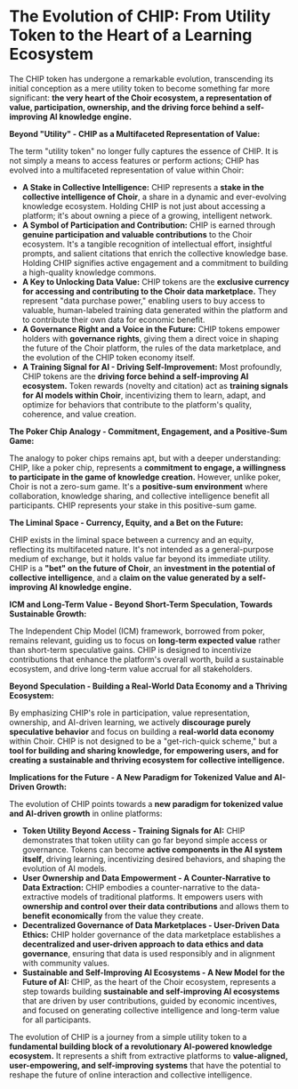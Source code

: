 # The Evolution of CHIP: From Utility Token to the Heart of a Learning Ecosystem

The CHIP token has undergone a remarkable evolution, transcending its initial conception as a mere utility token to become something far more significant: **the very heart of the Choir ecosystem, a representation of value, participation, ownership, and the driving force behind a self-improving AI knowledge engine.**

**Beyond "Utility" - CHIP as a Multifaceted Representation of Value:**

The term "utility token" no longer fully captures the essence of CHIP.  It is not simply a means to access features or perform actions; CHIP has evolved into a multifaceted representation of value within Choir:

*   **A Stake in Collective Intelligence:** CHIP represents a **stake in the collective intelligence of Choir**, a share in a dynamic and ever-evolving knowledge ecosystem.  Holding CHIP is not just about accessing a platform; it's about owning a piece of a growing, intelligent network.
*   **A Symbol of Participation and Contribution:** CHIP is earned through **genuine participation and valuable contributions** to the Choir ecosystem.  It's a tangible recognition of intellectual effort, insightful prompts, and salient citations that enrich the collective knowledge base.  Holding CHIP signifies active engagement and a commitment to building a high-quality knowledge commons.
*   **A Key to Unlocking Data Value:** CHIP tokens are the **exclusive currency for accessing and contributing to the Choir data marketplace.**  They represent "data purchase power," enabling users to buy access to valuable, human-labeled training data generated within the platform and to contribute their own data for economic benefit.
*   **A Governance Right and a Voice in the Future:** CHIP tokens empower holders with **governance rights**, giving them a direct voice in shaping the future of the Choir platform, the rules of the data marketplace, and the evolution of the CHIP token economy itself.
*   **A Training Signal for AI - Driving Self-Improvement:**  Most profoundly, CHIP tokens are the **driving force behind a self-improving AI ecosystem.**  Token rewards (novelty and citation) act as **training signals for AI models within Choir**, incentivizing them to learn, adapt, and optimize for behaviors that contribute to the platform's quality, coherence, and value creation.

**The Poker Chip Analogy - Commitment, Engagement, and a Positive-Sum Game:**

The analogy to poker chips remains apt, but with a deeper understanding: CHIP, like a poker chip, represents a **commitment to engage, a willingness to participate in the game of knowledge creation.**  However, unlike poker, Choir is not a zero-sum game. It's a **positive-sum environment** where collaboration, knowledge sharing, and collective intelligence benefit all participants.  CHIP represents your stake in this positive-sum game.

**The Liminal Space - Currency, Equity, and a Bet on the Future:**

CHIP exists in the liminal space between a currency and an equity, reflecting its multifaceted nature.  It's not intended as a general-purpose medium of exchange, but it holds value far beyond its immediate utility.  CHIP is a **"bet" on the future of Choir**, an **investment in the potential of collective intelligence**, and a **claim on the value generated by a self-improving AI knowledge engine.**

**ICM and Long-Term Value - Beyond Short-Term Speculation, Towards Sustainable Growth:**

The Independent Chip Model (ICM) framework, borrowed from poker, remains relevant, guiding us to focus on **long-term expected value** rather than short-term speculative gains.  CHIP is designed to incentivize contributions that enhance the platform's overall worth, build a sustainable ecosystem, and drive long-term value accrual for all stakeholders.

**Beyond Speculation - Building a Real-World Data Economy and a Thriving Ecosystem:**

By emphasizing CHIP's role in participation, value representation, ownership, and AI-driven learning, we actively **discourage purely speculative behavior** and focus on building a **real-world data economy** within Choir.  CHIP is not designed to be a "get-rich-quick scheme," but a **tool for building and sharing knowledge, for empowering users, and for creating a sustainable and thriving ecosystem for collective intelligence.**

**Implications for the Future - A New Paradigm for Tokenized Value and AI-Driven Growth:**

The evolution of CHIP points towards a **new paradigm for tokenized value and AI-driven growth** in online platforms:

*   **Token Utility Beyond Access - Training Signals for AI:**  CHIP demonstrates that token utility can go far beyond simple access or governance. Tokens can become **active components in the AI system itself**, driving learning, incentivizing desired behaviors, and shaping the evolution of AI models.
*   **User Ownership and Data Empowerment - A Counter-Narrative to Data Extraction:**  CHIP embodies a counter-narrative to the data-extractive models of traditional platforms.  It empowers users with **ownership and control over their data contributions** and allows them to **benefit economically** from the value they create.
*   **Decentralized Governance of Data Marketplaces - User-Driven Data Ethics:**  CHIP holder governance of the data marketplace establishes a **decentralized and user-driven approach to data ethics and data governance**, ensuring that data is used responsibly and in alignment with community values.
*   **Sustainable and Self-Improving AI Ecosystems - A New Model for the Future of AI:**  CHIP, as the heart of the Choir ecosystem, represents a step towards building **sustainable and self-improving AI ecosystems** that are driven by user contributions, guided by economic incentives, and focused on generating collective intelligence and long-term value for all participants.

The evolution of CHIP is a journey from a simple utility token to a **fundamental building block of a revolutionary AI-powered knowledge ecosystem.** It represents a shift from extractive platforms to **value-aligned, user-empowering, and self-improving systems** that have the potential to reshape the future of online interaction and collective intelligence.
